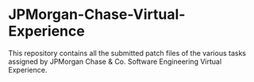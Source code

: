 # JPMorgan-Chase-Virtual-Experience
This repository contains all the submitted patch files of the various tasks assigned by JPMorgan Chase &amp; Co. Software Engineering Virtual Experience.
